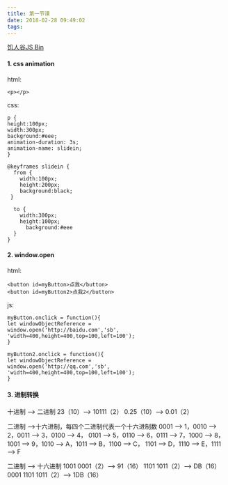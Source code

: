 ```yaml
---
title: 第一节课
date: 2018-02-28 09:49:02
tags:
---
```

[饥人谷JS Bin](http://js.jirengu.com)

#### 1. css animation

html:
  ```
<p></p>
  ```

css:
  ```
  p {
  height:100px;
  width:300px;
  background:#eee;
  animation-duration: 3s;
  animation-name: slidein;
  }

  @keyframes slidein {
    from {
      width:100px;
      height:200px;
      background:black;
   }

    to {
      width:300px;
      height:100px;
        background:#eee
    }
  }
  ```
#### 2. window.open

  html:
  ```
  <button id=myButton>点我</button>
  <button id=myButton2>点我2</button>
  ```
  js:
  ```
  myButton.onclick = function(){
  let windowObjectReference = 
  window.open('http://baidu.com','sb',
  'width=400,height=400,top=100,left=100');
  }

  myButton2.onclick = function(){
  let windowObjectReference = 
  window.open('http://qq.com','sb',
  'width=400,height=400,top=100,left=100');
  }
  ```
#### 3. 进制转换

十进制 ——> 二进制
23（10）——>  10111（2）
0.25（10）——>  0.01（2）

二进制 ——>十六进制，每四个二进制代表一个十六进制数
0001 ——> 1，0010 ——> 2，0011 ——> 3，0100 ——> 4，
0101 ——> 5，0110 ——> 6，0111 ——> 7，1000 ——> 8，
1001 ——> 9，1010 ——> A，1011 ——> B，1100 ——> C，
1101 ——> D，1110 ——> E，1111——> F  

二进制 ——> 十六进制
1001 0001（2）——> 91（16）
1101 1011（2）——> DB（16）
0001 1101 1011（2）——> 1DB（16）

